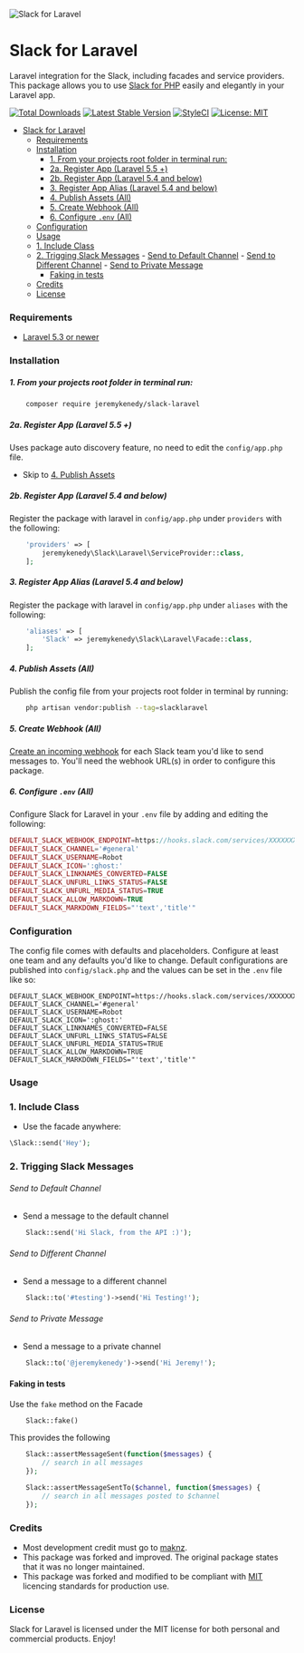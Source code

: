 ![Slack for Laravel](https://github-project-images.s3-us-west-2.amazonaws.com/logos/laravel-slack-logo.png)

# Slack for Laravel
Laravel integration for the Slack, including facades and service providers. This package allows you to use [Slack for PHP](https://github.com/maknz/slack) easily and elegantly in your Laravel app.

[![Total Downloads](https://poser.pugx.org/jeremykenedy/slack-laravel/d/total.svg)](https://packagist.org/packages/jeremykenedy/slack-laravel)
[![Latest Stable Version](https://poser.pugx.org/jeremykenedy/slack-laravel/v/stable.svg)](https://packagist.org/packages/jeremykenedy/slack-laravel)
[![StyleCI](https://github.styleci.io/repos/97894373/shield?branch=master)](https://github.styleci.io/repos/97894373)
[![License: MIT](https://img.shields.io/badge/License-MIT-yellow.svg)](https://opensource.org/licenses/MIT)

- [Slack for Laravel](#slack-for-laravel)
    - [Requirements](#requirements)
    - [Installation](#installation)
        - [1. From your projects root folder in terminal run:](#1-from-your-projects-root-folder-in-terminal-run)
        - [2a. Register App (Laravel 5.5 +)](#2a-register-app-laravel-55)
        - [2b. Register App (Laravel 5.4 and below)](#2b-register-app-laravel-54-and-below)
        - [3. Register App Alias (Laravel 5.4 and below)](#3-register-app-alias-laravel-54-and-below)
        - [4. Publish Assets (All)](#4-publish-assets-all)
        - [5. Create Webhook (All)](#5-create-webhook-all)
        - [6. Configure `.env` (All)](#6-configure-env-all)
    - [Configuration](#configuration)
    - [Usage](#usage)
    - [1. Include Class](#1-include-class)
    - [2. Trigging Slack Messages](#2-trigging-slack-messages)
          - [Send to Default Channel](#send-to-default-channel)
          - [Send to Different Channel](#send-to-different-channel)
          - [Send to Private Message](#send-to-private-message)
      - [Faking in tests](#faking-in-tests)
    - [Credits](#credits)
    - [License](#license)

### Requirements
* [Laravel 5.3 or newer](https://laravel.com/docs/installation)

### Installation
##### 1. From your projects root folder in terminal run:

```bash
    composer require jeremykenedy/slack-laravel
```

##### 2a. Register App (Laravel 5.5 +)
Uses package auto discovery feature, no need to edit the `config/app.php` file.
* Skip to [4. Publish Assets](#4.-publish-assets)


##### 2b. Register App (Laravel 5.4 and below)
Register the package with laravel in `config/app.php` under `providers` with the following:

```php
    'providers' => [
        jeremykenedy\Slack\Laravel\ServiceProvider::class,
    ];
```

##### 3. Register App Alias (Laravel 5.4 and below)
Register the package with laravel in `config/app.php` under `aliases` with the following:

```php
    'aliases' => [
        'Slack' => jeremykenedy\Slack\Laravel\Facade::class,
    ];
```

##### 4. Publish Assets (All)
Publish the config file from your projects root folder in terminal by running:

```bash
    php artisan vendor:publish --tag=slacklaravel
```

##### 5. Create Webhook (All)
[Create an incoming webhook](https://my.slack.com/services/new/incoming-webhook) for each Slack team you'd like to send messages to. You'll need the webhook URL(s) in order to configure this package.

##### 6. Configure `.env` (All)
Configure Slack for Laravel in your `.env` file by adding and editing the following:

```php
DEFAULT_SLACK_WEBHOOK_ENDPOINT=https://hooks.slack.com/services/XXXXXXXX/XXXXXXXX/XXXXXXXXXXXXXX
DEFAULT_SLACK_CHANNEL='#general'
DEFAULT_SLACK_USERNAME=Robot
DEFAULT_SLACK_ICON=':ghost:'
DEFAULT_SLACK_LINKNAMES_CONVERTED=FALSE
DEFAULT_SLACK_UNFURL_LINKS_STATUS=FALSE
DEFAULT_SLACK_UNFURL_MEDIA_STATUS=TRUE
DEFAULT_SLACK_ALLOW_MARKDOWN=TRUE
DEFAULT_SLACK_MARKDOWN_FIELDS="'text','title'"
```

### Configuration

The config file comes with defaults and placeholders. Configure at least one team and any defaults you'd like to change.
Default configurations are published into `config/slack.php` and the values can be set in the `.env` file like so:

```
DEFAULT_SLACK_WEBHOOK_ENDPOINT=https://hooks.slack.com/services/XXXXXXXX/XXXXXXXX/XXXXXXXXXXXXXX
DEFAULT_SLACK_CHANNEL='#general'
DEFAULT_SLACK_USERNAME=Robot
DEFAULT_SLACK_ICON=':ghost:'
DEFAULT_SLACK_LINKNAMES_CONVERTED=FALSE
DEFAULT_SLACK_UNFURL_LINKS_STATUS=FALSE
DEFAULT_SLACK_UNFURL_MEDIA_STATUS=TRUE
DEFAULT_SLACK_ALLOW_MARKDOWN=TRUE
DEFAULT_SLACK_MARKDOWN_FIELDS="'text','title'"
```

### Usage

### 1. Include Class
* Use the facade anywhere:

```php
\Slack::send('Hey');
```

### 2. Trigging Slack Messages

###### Send to Default Channel
* Send a message to the default channel

```php
    Slack::send('Hi Slack, from the API :)');
```

###### Send to Different Channel
* Send a message to a different channel

```php
    Slack::to('#testing')->send('Hi Testing!');
```

###### Send to Private Message
* Send a message to a private channel

```php
    Slack::to('@jeremykenedy')->send('Hi Jeremy!');
```

#### Faking in tests

Use the `fake` method on the Facade

```php
    Slack::fake()
```

This provides the following

```php
    Slack::assertMessageSent(function($messages) {
        // search in all messages
    });

    Slack::assertMessageSentTo($channel, function($messages) {
        // search in all messages posted to $channel
    });
```

### Credits
* Most development credit must go to [maknz](https://github.com/maknz/slack-laravel).
* This package was forked and improved. The original package states that it was no longer maintained.
* This package was forked and modified to be compliant with [MIT](https://opensource.org/licenses/MIT) licencing standards for production use.

### License
Slack for Laravel is licensed under the MIT license for both personal and commercial products. Enjoy!
